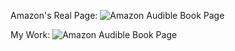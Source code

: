 Amazon's Real Page:
![Amazon Audible Book Page](/images/Screenshot%202023-11-12%20at%203.40.36%E2%80%AFPM.png)

My Work:
![Amazon Audible Book Page](/images/Screenshot%202023-11-13%20at%2010.49.21%E2%80%AFPM.png)